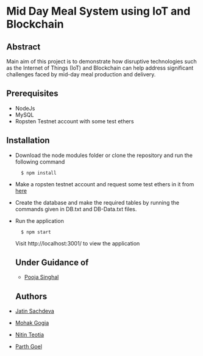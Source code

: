 # Mid Day Meal System using IoT and Blockchain

## Abstract
Main aim of this project is to demonstrate how disruptive technologies such as the Internet of Things (IoT) and Blockchain can help address significant challenges faced by mid-day meal production and delivery.

## Prerequisites 

* NodeJs
* MySQL
* Ropsten Testnet account with some test ethers

## Installation 

* Download the node modules folder or clone the repository and run the following command 

  ```
    $ npm install
  ```

* Make a ropsten testnet account and request some test ethers in it from [here](https://faucet.ropsten.be/)

* Create the database and make the required tables by running the commands given in DB.txt and DB-Data.txt files.

* Run the application 

  ```
    $ npm start
  ```
  Visit http://localhost:3001/ to view the application
  
  ## Under Guidance of
  
  * [Pooja Singhal](https://github.com/itsmepooja-deep)
  
  ## Authors

* [Jatin Sachdeva](https://github.com/Jatin11-S)

* [Mohak Gogia](https://github.com/MohakGogia)

* [Nitin Teotia](https://github.com/nitinteotia6548)

* [Parth Goel](https://github.com/parthgoel06)
